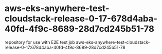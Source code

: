 # aws-eks-anywhere-test-cloudstack-release-0-17-678d4aba-40fd-4f9c-8689-28d7cd245b51-78
repository for use with E2E test job aws-eks-anywhere-test-cloudstack-release-0-17:678d4aba-40fd-4f9c-8689-28d7cd245b51-78
